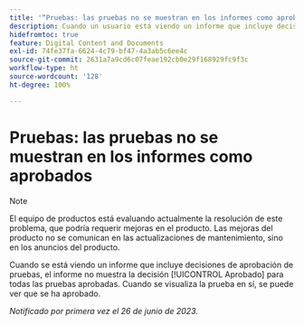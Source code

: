 ```yaml
---
title: '“Pruebas: las pruebas no se muestran en los informes como aprobadas”'
description: Cuando un usuario está viendo un informe que incluye decisiones de aprobación de pruebas, el informe no muestra la decisión Aprobada para todas las pruebas aprobadas. Cuando se visualiza la prueba en sí, se puede ver que se ha aprobado.
hidefromtoc: true
feature: Digital Content and Documents
exl-id: 74fe37fa-6624-4c79-bf47-4a3ab5c6ee4c
source-git-commit: 2631a7a9cd6c07feae192cb0e29f168929fc9f3c
workflow-type: ht
source-wordcount: '128'
ht-degree: 100%

---
```


# Pruebas: las pruebas no se muestran en los informes como aprobados

>[!NOTE]
>
>El equipo de productos está evaluando actualmente la resolución de este problema, que podría requerir mejoras en el producto. Las mejoras del producto no se comunican en las actualizaciones de mantenimiento, sino en los anuncios del producto.

Cuando se está viendo un informe que incluye decisiones de aprobación de pruebas, el informe no muestra la decisión [!UICONTROL Aprobado] para todas las pruebas aprobadas. Cuando se visualiza la prueba en sí, se puede ver que se ha aprobado.

_Notificado por primera vez el 26 de junio de 2023._
